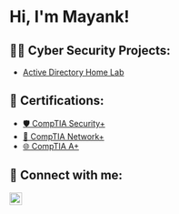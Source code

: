 <h1>Hi, I'm Mayank! <br/>

<h2>👨‍💻 Cyber Security Projects:</h2>
  
  - [Active Directory Home Lab](https://github.com/MayankKhurasiya/ActiveDirectoryLab/tree/main)

<h2>🔐 Certifications:</h2>

- [🛡️ CompTIA Security+ ](https://)
- [🔗 CompTIA Network+ ](https://)
- [🌐 CompTIA A+ ](https://)

<h2> 🤳 Connect with me:</h2>

[<img align="left" alt="MayankKhurasiya | LinkedIn" width="22px" src="https://cdn.jsdelivr.net/npm/simple-icons@v3/icons/linkedin.svg" />][linkedin]

[linkedin]: https://www.linkedin.com/in/mayank-khurasiya/

<!--
**joshmadakor1/joshmadakor1** is a ✨ _special_ ✨ repository because its `README.md` (this file) appears on your GitHub profile.

Here are some ideas to get you started:

- 🔭 I’m currently working on ...
- 🌱 I’m currently learning ...
- 👯 I’m looking to collaborate on ...
- 🤔 I’m looking for help with ...
- 💬 Ask me about ...
- 📫 How to reach me: ...
- 😄 Pronouns: ...
- ⚡ Fun fact: ...
-->
